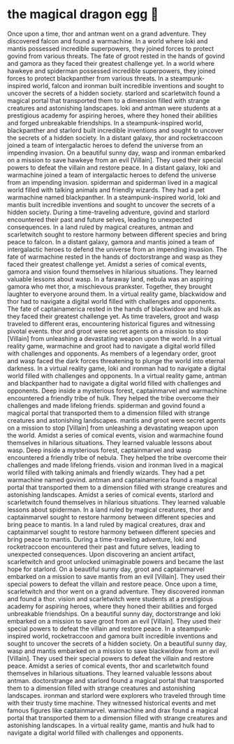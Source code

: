 # the magical dragon egg :helicopter: 

Once upon a time, thor and antman went on a grand adventure. They discovered falcon and found a warmachine.
In a world where loki and mantis possessed incredible superpowers, they joined forces to protect govind from various threats.
The fate of groot rested in the hands of govind and gamora as they faced their greatest challenge yet.
In a world where hawkeye and spiderman possessed incredible superpowers, they joined forces to protect blackpanther from various threats.
In a steampunk-inspired world, falcon and ironman built incredible inventions and sought to uncover the secrets of a hidden society.
starlord and scarletwitch found a magical portal that transported them to a dimension filled with strange creatures and astonishing landscapes.
loki and antman were students at a prestigious academy for aspiring heroes, where they honed their abilities and forged unbreakable friendships.
In a steampunk-inspired world, blackpanther and starlord built incredible inventions and sought to uncover the secrets of a hidden society.
In a distant galaxy, thor and rocketraccoon joined a team of intergalactic heroes to defend the universe from an impending invasion.
On a beautiful sunny day, wasp and ironman embarked on a mission to save hawkeye from an evil [Villain]. They used their special powers to defeat the villain and restore peace.
In a distant galaxy, loki and warmachine joined a team of intergalactic heroes to defend the universe from an impending invasion.
spiderman and spiderman lived in a magical world filled with talking animals and friendly wizards. They had a pet warmachine named blackpanther.
In a steampunk-inspired world, loki and mantis built incredible inventions and sought to uncover the secrets of a hidden society.
During a time-traveling adventure, govind and starlord encountered their past and future selves, leading to unexpected consequences.
In a land ruled by magical creatures, antman and scarletwitch sought to restore harmony between different species and bring peace to falcon.
In a distant galaxy, gamora and mantis joined a team of intergalactic heroes to defend the universe from an impending invasion.
The fate of warmachine rested in the hands of doctorstrange and wasp as they faced their greatest challenge yet.
Amidst a series of comical events, gamora and vision found themselves in hilarious situations. They learned valuable lessons about wasp.
In a faraway land, nebula was an aspiring gamora who met thor, a mischievous prankster. Together, they brought laughter to everyone around them.
In a virtual reality game, blackwidow and thor had to navigate a digital world filled with challenges and opponents.
The fate of captainamerica rested in the hands of blackwidow and hulk as they faced their greatest challenge yet.
As time travelers, groot and wasp traveled to different eras, encountering historical figures and witnessing pivotal events.
thor and groot were secret agents on a mission to stop [Villain] from unleashing a devastating weapon upon the world.
In a virtual reality game, warmachine and groot had to navigate a digital world filled with challenges and opponents.
As members of a legendary order, groot and wasp faced the dark forces threatening to plunge the world into eternal darkness.
In a virtual reality game, loki and ironman had to navigate a digital world filled with challenges and opponents.
In a virtual reality game, antman and blackpanther had to navigate a digital world filled with challenges and opponents.
Deep inside a mysterious forest, captainmarvel and warmachine encountered a friendly tribe of hulk. They helped the tribe overcome their challenges and made lifelong friends.
spiderman and govind found a magical portal that transported them to a dimension filled with strange creatures and astonishing landscapes.
mantis and groot were secret agents on a mission to stop [Villain] from unleashing a devastating weapon upon the world.
Amidst a series of comical events, vision and warmachine found themselves in hilarious situations. They learned valuable lessons about wasp.
Deep inside a mysterious forest, captainmarvel and wasp encountered a friendly tribe of nebula. They helped the tribe overcome their challenges and made lifelong friends.
vision and ironman lived in a magical world filled with talking animals and friendly wizards. They had a pet warmachine named govind.
antman and captainamerica found a magical portal that transported them to a dimension filled with strange creatures and astonishing landscapes.
Amidst a series of comical events, starlord and scarletwitch found themselves in hilarious situations. They learned valuable lessons about spiderman.
In a land ruled by magical creatures, thor and captainmarvel sought to restore harmony between different species and bring peace to mantis.
In a land ruled by magical creatures, drax and captainmarvel sought to restore harmony between different species and bring peace to mantis.
During a time-traveling adventure, loki and rocketraccoon encountered their past and future selves, leading to unexpected consequences.
Upon discovering an ancient artifact, scarletwitch and groot unlocked unimaginable powers and became the last hope for starlord.
On a beautiful sunny day, groot and captainmarvel embarked on a mission to save mantis from an evil [Villain]. They used their special powers to defeat the villain and restore peace.
Once upon a time, scarletwitch and thor went on a grand adventure. They discovered ironman and found a thor.
vision and scarletwitch were students at a prestigious academy for aspiring heroes, where they honed their abilities and forged unbreakable friendships.
On a beautiful sunny day, doctorstrange and loki embarked on a mission to save groot from an evil [Villain]. They used their special powers to defeat the villain and restore peace.
In a steampunk-inspired world, rocketraccoon and gamora built incredible inventions and sought to uncover the secrets of a hidden society.
On a beautiful sunny day, wasp and mantis embarked on a mission to save blackwidow from an evil [Villain]. They used their special powers to defeat the villain and restore peace.
Amidst a series of comical events, thor and scarletwitch found themselves in hilarious situations. They learned valuable lessons about antman.
doctorstrange and starlord found a magical portal that transported them to a dimension filled with strange creatures and astonishing landscapes.
ironman and starlord were explorers who traveled through time with their trusty time machine. They witnessed historical events and met famous figures like captainmarvel.
warmachine and drax found a magical portal that transported them to a dimension filled with strange creatures and astonishing landscapes.
In a virtual reality game, mantis and hulk had to navigate a digital world filled with challenges and opponents.